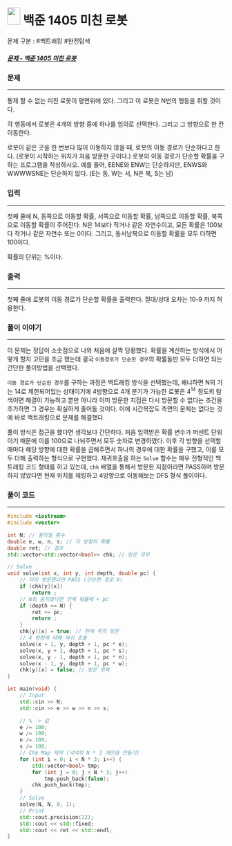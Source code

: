 
# <img src="https://d2gd6pc034wcta.cloudfront.net/tier/12.svg" width="30" height="40"> 백준 1405 미친 로봇

문제 구분 : #백트래킹 #완전탐색
##### [문제 - 백준 1405 미친 로봇](https://www.acmicpc.net/problem/1405)

### 문제
<hr>

통제 할 수 없는 미친 로봇이 평면위에 있다. 그리고 이 로봇은 N번의 행동을 취할 것이다.

각 행동에서 로봇은 4개의 방향 중에 하나를 임의로 선택한다. 그리고 그 방향으로 한 칸 이동한다.

로봇이 같은 곳을 한 번보다 많이 이동하지 않을 때, 로봇의 이동 경로가 단순하다고 한다. (로봇이 시작하는 위치가 처음 방문한 곳이다.) 로봇의 이동 경로가 단순할 확률을 구하는 프로그램을 작성하시오. 예를 들어, EENE와 ENW는 단순하지만, ENWS와 WWWWSNE는 단순하지 않다. (E는 동, W는 서, N은 북, S는 남)

### 입력
<hr>

첫째 줄에 N, 동쪽으로 이동할 확률, 서쪽으로 이동할 확률, 남쪽으로 이동할 확률, 북쪽으로 이동할 확률이 주어진다. N은 14보다 작거나 같은 자연수이고,  모든 확률은 100보다 작거나 같은 자연수 또는 0이다. 그리고, 동서남북으로 이동할 확률을 모두 더하면 100이다.

확률의 단위는 %이다.

### 출력
<hr>

첫째 줄에 로봇의 이동 경로가 단순할 확률을 출력한다. 절대/상대 오차는 10-9 까지 허용한다.

### 풀이 이야기
<hr>

이 문제는 정답이 소숫점으로 나와 처음에 살짝 당황했다. 확률을 계산하는 방식에서 어떻게 할지 고민을 조금 했는데 결국 `이동경로가 단순한 경우`의 확률들만 모두 더하면 되는 간단한 풀이방법을 선택했다.

`이동 경로가 단순한 경우`를 구하는 과정은 백트래킹 방식을 선택했는데, 왜냐하면 N의 기는 14로 제한되어있는 상태이기에 4방향으로 4개 분기가 가능한 로봇은 $4^{14}$ 정도의 탐색이면 해결이 가능하고 뿐만 아니라 이미 방문한 지점은 다시 방문할 수 없다는 조건을 추가하면 그 경우는 확실하게 줄어들 것이다. 이에 시간복잡도 측면의 문제는 없다는 것에 바로 백트래킹으로 문제를 해결했다.

풀이 방식은 접근을 했다면 생각보다 간단하다. 처음 입력받은 확률 변수가 퍼센트 단위이기 때문에 이를 100으로 나눠주면서 모두 숫자로 변경하였다. 이후 각 방향을 선택할 때마다 해당 방향에 대한 확률을 곱해주면서 하나의 경우에 대한 확률을 구했고, 이를 모두 더해 출력하는 형식으로 구현했다. 재귀호출을 하는 `Solve` 함수는 매우 전형적인 백트래킹 코드 형태를 하고 있는데, `chk` 배열을 통해서 방문한 지점이라면 PASS하며 방문하지 않았다면 현재 위치를 체킹하고 4방향으로 이동해보는 DFS 형식 풀이이다.

### 풀이 코드
<hr>

``` c++
#include <iostream>
#include <vector>

int N; // 움직일 횟수
double e, w, n, s; // 각 방향의 확률
double ret; // 결과
std::vector<std::vector<bool>> chk; // 방문 유무

// Solve
void solve(int x, int y, int depth, double pc) {
    // 이미 방문했다면 PASS (단순한 경로 X)
    if (chk[y][x])
        return ;
    // N회 움직였다면 전체 확률에 + pc
    if (depth == N) {
        ret += pc;
        return ;
    }
    chk[y][x] = true; // 현재 위치 방문
    // 4 방향에 대해 재귀 호출
    solve(x + 1, y, depth + 1, pc * e);
    solve(x, y + 1, depth + 1, pc * s);
    solve(x, y - 1, depth + 1, pc * n);
    solve(x - 1, y, depth + 1, pc * w);
    chk[y][x] = false; // 방문 원복
}

int main(void) {
    // Input
    std::cin >> N;
    std::cin >> e >> w >> n >> s;

    // % -> 값
    e /= 100;
    w /= 100;
    n /= 100;
    s /= 100;
    // Chk Map 제작 (넉넉히 N * 3 개만큼 만들기)
    for (int i = 0; i < N * 3; i++) {
        std::vector<bool> tmp;
        for (int j = 0; j < N * 3; j++)
            tmp.push_back(false);
        chk.push_back(tmp);
    }
    // Solve
    solve(N, N, 0, 1);
    // Print
    std::cout.precision(12);
    std::cout << std::fixed;
    std::cout << ret << std::endl;
}
```

